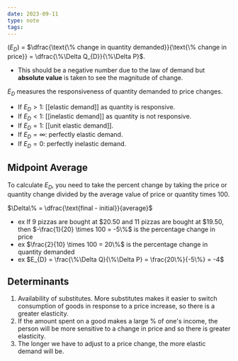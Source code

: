 ```yaml
---
date: 2023-09-11
type: note
tags: 
---
```


$(E_{D})$ = $\dfrac{\text{\% change in quantity demanded}}{\text{\% change in price}} = \dfrac{\%\Delta Q_{D}}{\%\Delta P}$.
- This should be a negative number due to the law of demand but **absolute value** is taken to see the magnitude of change.

$E_{D}$ measures the responsiveness of quantity demanded to price changes.
- If $E_{D} > 1$: [[elastic demand]] as quantity is responsive.
- If $E_{D} < 1$: [[inelastic demand]] as quantity is not responsive.
- If $E_{D} = 1$: [[unit elastic demand]].
- If $E_{D} = \infty$: perfectly elastic demand.
- If $E_{D} = 0$: perfectly inelastic demand.

## Midpoint Average
To calculate $E_{D}$, you need to take the percent change by taking the price or quantity change divided by the average value of price or quantity times 100.

$\Delta\% = \dfrac{\text{final - initial}}{average}$

- ex If 9 pizzas are bought at $20.50 and 11 pizzas are bought at $19.50, then $-\frac{1}{20} \times 100 = -5\%$ is the percentage change in price
- ex $\frac{2}{10} \times 100 = 20\%$ is the percentage change in quantity demanded
- ex $E_{D} = \frac{\%\Delta Q}{\%\Delta P} = \frac{20\%}{-5\%} = -4$

## Determinants
1. Availability of substitutes. More substitutes makes it easier to switch consumption of goods in response to a price increase, so there is a greater elasticity.
2. If the amount spent on a good makes a large % of one's income, the person will be more sensitive to a change in price and so there is greater elasticity.
3. The longer we have to adjust to a price change, the more elastic demand will be.